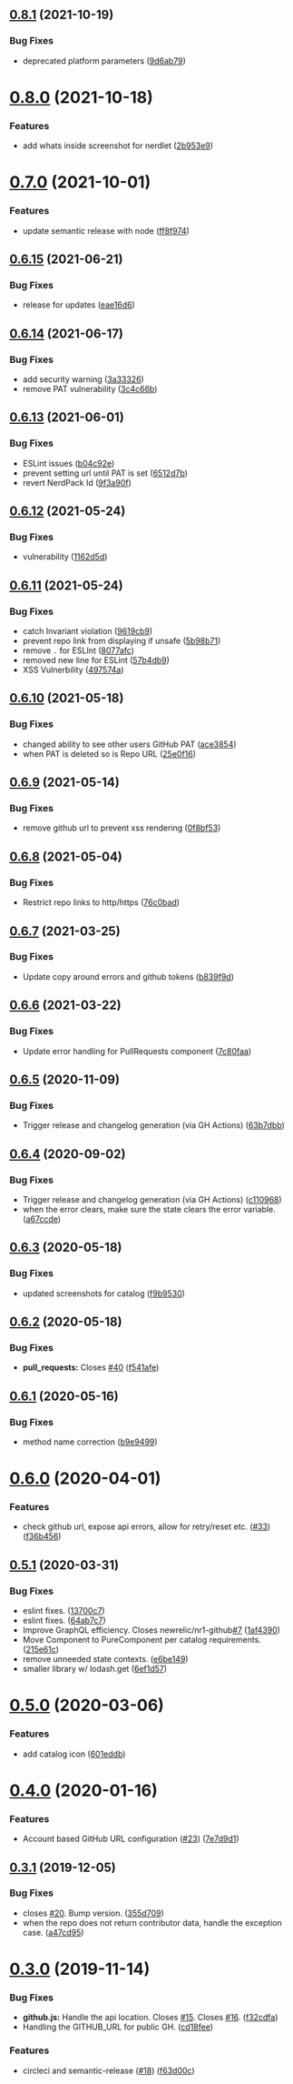 ## [0.8.1](https://github.com/newrelic/nr1-github/compare/v0.8.0...v0.8.1) (2021-10-19)


### Bug Fixes

* deprecated platform parameters ([9d6ab79](https://github.com/newrelic/nr1-github/commit/9d6ab7944afd9e31ab4a91b238cfb51716abdd62))

# [0.8.0](https://github.com/newrelic/nr1-github/compare/v0.7.0...v0.8.0) (2021-10-18)


### Features

* add whats inside screenshot for nerdlet ([2b953e9](https://github.com/newrelic/nr1-github/commit/2b953e9e00df0526b4717b705a7a6f04cf14d957))

# [0.7.0](https://github.com/newrelic/nr1-github/compare/v0.6.15...v0.7.0) (2021-10-01)


### Features

* update semantic release with node ([ff8f974](https://github.com/newrelic/nr1-github/commit/ff8f97477503c5ffc838b030bdea4b76ea0d8e90))

## [0.6.15](https://github.com/newrelic/nr1-github/compare/v0.6.14...v0.6.15) (2021-06-21)


### Bug Fixes

* release for updates ([eae16d6](https://github.com/newrelic/nr1-github/commit/eae16d6cbb671ee90c2597e0efec6ce1a13ea8bb))

## [0.6.14](https://github.com/newrelic/nr1-github/compare/v0.6.13...v0.6.14) (2021-06-17)


### Bug Fixes

* add security warning ([3a33326](https://github.com/newrelic/nr1-github/commit/3a33326a90c2f805b17a1cb82958b3867a2bacdc))
* remove PAT vulnerability ([3c4c66b](https://github.com/newrelic/nr1-github/commit/3c4c66b652f4c3b28858b24e9cf6033d585ff284))

## [0.6.13](https://github.com/newrelic/nr1-github/compare/v0.6.12...v0.6.13) (2021-06-01)


### Bug Fixes

* ESLint issues ([b04c92e](https://github.com/newrelic/nr1-github/commit/b04c92e8335e393fb0c9234d6eb6caab16b97732))
* prevent setting url until PAT is set ([6512d7b](https://github.com/newrelic/nr1-github/commit/6512d7be4b104499d4ba6d02ccf4684e41fcd2be))
* revert NerdPack Id ([9f3a90f](https://github.com/newrelic/nr1-github/commit/9f3a90fee6100148f1d76cd3a43a09ca462364d2))

## [0.6.12](https://github.com/newrelic/nr1-github/compare/v0.6.11...v0.6.12) (2021-05-24)


### Bug Fixes

* vulnerability ([1162d5d](https://github.com/newrelic/nr1-github/commit/1162d5dc5f4ec91a8d07fb46261844e755c0b2fb))

## [0.6.11](https://github.com/newrelic/nr1-github/compare/v0.6.10...v0.6.11) (2021-05-24)


### Bug Fixes

* catch Invariant violation ([9619cb9](https://github.com/newrelic/nr1-github/commit/9619cb94189bbe8154e486d4ae65fb9d5abaaf68))
* prevent repo link from displaying if unsafe ([5b98b71](https://github.com/newrelic/nr1-github/commit/5b98b713bcd7d034e218f20864bb56111d3cb056))
* remove `.` for ESLInt ([8077afc](https://github.com/newrelic/nr1-github/commit/8077afc8b73962c90f25914cb2d5e06a070a7d2d))
* removed new line for ESLint ([57b4db9](https://github.com/newrelic/nr1-github/commit/57b4db95e30492e8d439a59d253b6bf6a448001f))
* XSS Vulnerbility ([497574a](https://github.com/newrelic/nr1-github/commit/497574a36ecc8f0e24fb28e4ad188925141d63bf))

## [0.6.10](https://github.com/newrelic/nr1-github/compare/v0.6.9...v0.6.10) (2021-05-18)


### Bug Fixes

* changed ability to see other users GitHub PAT ([ace3854](https://github.com/newrelic/nr1-github/commit/ace385442df0131ddec07c7a5b0a708bed2ac4f7))
* when PAT is deleted so is Repo URL ([25e0f16](https://github.com/newrelic/nr1-github/commit/25e0f16bd381d78bcd9e406b1a24889c4674cc66))

## [0.6.9](https://github.com/newrelic/nr1-github/compare/v0.6.8...v0.6.9) (2021-05-14)


### Bug Fixes

* remove github url to prevent xss rendering ([0f8bf53](https://github.com/newrelic/nr1-github/commit/0f8bf53e79d8e57be6401aba986c52d79a65a215))

## [0.6.8](https://github.com/newrelic/nr1-github/compare/v0.6.7...v0.6.8) (2021-05-04)


### Bug Fixes

* Restrict repo links to http/https ([76c0bad](https://github.com/newrelic/nr1-github/commit/76c0badc7d689cc567d3f317a546c57bc72b6f3c))

## [0.6.7](https://github.com/newrelic/nr1-github/compare/v0.6.6...v0.6.7) (2021-03-25)


### Bug Fixes

* Update copy around errors and github tokens ([b839f9d](https://github.com/newrelic/nr1-github/commit/b839f9ddbcb48f3c82db68cf41d20fe99ef4f3f1))

## [0.6.6](https://github.com/newrelic/nr1-github/compare/v0.6.5...v0.6.6) (2021-03-22)


### Bug Fixes

* Update error handling for PullRequests component ([7c80faa](https://github.com/newrelic/nr1-github/commit/7c80faa834061e824fa0b2caa62175bebfe6ae32))

## [0.6.5](https://github.com/newrelic/nr1-github/compare/v0.6.4...v0.6.5) (2020-11-09)


### Bug Fixes

* Trigger release and changelog generation (via GH Actions) ([63b7dbb](https://github.com/newrelic/nr1-github/commit/63b7dbbf4747a48cd36473bf7567cb585dcaad2e))

## [0.6.4](https://github.com/newrelic/nr1-github/compare/v0.6.3...v0.6.4) (2020-09-02)


### Bug Fixes

* Trigger release and changelog generation (via GH Actions) ([c110968](https://github.com/newrelic/nr1-github/commit/c11096883838d2cfcb746714c90945767327e8bf))
* when the error clears, make sure the state clears the error variable. ([a67ccde](https://github.com/newrelic/nr1-github/commit/a67ccde13f50f91b83c371f2a603024abd91f086))

## [0.6.3](https://github.com/newrelic/nr1-github/compare/v0.6.2...v0.6.3) (2020-05-18)


### Bug Fixes

* updated screenshots for catalog ([f9b9530](https://github.com/newrelic/nr1-github/commit/f9b95303a813275a39b64c6140e30226accffcf0))

## [0.6.2](https://github.com/newrelic/nr1-github/compare/v0.6.1...v0.6.2) (2020-05-18)


### Bug Fixes

* **pull_requests:** Closes [#40](https://github.com/newrelic/nr1-github/issues/40) ([f541afe](https://github.com/newrelic/nr1-github/commit/f541afe4c28804f53b0d3a49431bcfeba4e68c33))

## [0.6.1](https://github.com/newrelic/nr1-github/compare/v0.6.0...v0.6.1) (2020-05-16)


### Bug Fixes

* method name correction ([b9e9499](https://github.com/newrelic/nr1-github/commit/b9e94995e6679fefe02a09692b7233c8cce0c1b1))

# [0.6.0](https://github.com/newrelic/nr1-github/compare/v0.5.1...v0.6.0) (2020-04-01)


### Features

* check github url, expose api errors, allow for retry/reset etc. ([#33](https://github.com/newrelic/nr1-github/issues/33)) ([f36b456](https://github.com/newrelic/nr1-github/commit/f36b456ddcad79c5448c4353dcdd3235ea75e812))

## [0.5.1](https://github.com/newrelic/nr1-github/compare/v0.5.0...v0.5.1) (2020-03-31)


### Bug Fixes

* eslint fixes. ([13700c7](https://github.com/newrelic/nr1-github/commit/13700c70b3acdc36ad907983d4813bfa17654c5f))
* eslint fixes. ([64ab7c7](https://github.com/newrelic/nr1-github/commit/64ab7c7b0b657c897028bb76f7ec5d5fc22e2379))
* Improve GraphQL efficiency. Closes newrelic/nr1-github[#7](https://github.com/newrelic/nr1-github/issues/7) ([1af4390](https://github.com/newrelic/nr1-github/commit/1af43903acc0e66c55f99ed62bb3f97cd01c8e5b))
* Move Component to PureComponent per catalog requirements. ([215e61c](https://github.com/newrelic/nr1-github/commit/215e61ce162a4732dccd4549cdfeec42eb8b681b))
* remove unneeded state contexts. ([e6be149](https://github.com/newrelic/nr1-github/commit/e6be14977de59a540a77eb0f1626e7dc1f44d2f2))
* smaller library w/ lodash.get ([6ef1d57](https://github.com/newrelic/nr1-github/commit/6ef1d574b5b77e8d11e91e3ee60c4108405239c9))

# [0.5.0](https://github.com/newrelic/nr1-github/compare/v0.4.0...v0.5.0) (2020-03-06)


### Features

* add catalog icon ([601eddb](https://github.com/newrelic/nr1-github/commit/601eddb62d76c8d2adf77070dfaf3be234b852c7))

# [0.4.0](https://github.com/newrelic/nr1-github/compare/v0.3.1...v0.4.0) (2020-01-16)


### Features

* Account based GitHub URL configuration ([#23](https://github.com/newrelic/nr1-github/issues/23)) ([7e7d9d1](https://github.com/newrelic/nr1-github/commit/7e7d9d191dc1a9c4724024c51f6d22881f496c4c))

## [0.3.1](https://github.com/newrelic/nr1-github/compare/v0.3.0...v0.3.1) (2019-12-05)


### Bug Fixes

* closes [#20](https://github.com/newrelic/nr1-github/issues/20). Bump version. ([355d709](https://github.com/newrelic/nr1-github/commit/355d709d3a5232fbec19196b5de1aa47ff341cd9))
* when the repo does not return contributor data, handle the exception case. ([a47cd95](https://github.com/newrelic/nr1-github/commit/a47cd95c05eab9e75418dc867b8d3459b906b82a))

# [0.3.0](https://github.com/newrelic/nr1-github/compare/v0.2.2...v0.3.0) (2019-11-14)


### Bug Fixes

* **github.js:** Handle the api location. Closes [#15](https://github.com/newrelic/nr1-github/issues/15). Closes [#16](https://github.com/newrelic/nr1-github/issues/16). ([f32cdfa](https://github.com/newrelic/nr1-github/commit/f32cdfae00731b6b333fe65294f2d7aeaff10471))
* Handling the GITHUB_URL for public GH. ([cd18fee](https://github.com/newrelic/nr1-github/commit/cd18feec950e0ec5c2b7a7d7c1c4bcf5ae57bcff))


### Features

* circleci and semantic-release ([#18](https://github.com/newrelic/nr1-github/issues/18)) ([f63d00c](https://github.com/newrelic/nr1-github/commit/f63d00c1b879f8cc07d650a2c3e585fd5f0b78f8))
